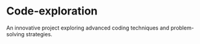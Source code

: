 # Code-exploration
An innovative project exploring advanced coding techniques and problem-solving strategies.
